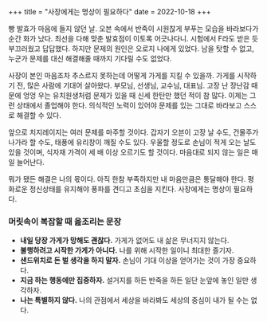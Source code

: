 +++
title = "사장에게는 명상이 필요하다"
date = 2022-10-18
+++

빵 발효가 마음에 들지 않던 날. 오븐 속에서 반죽이 시원찮게 부푸는 모습을 바라보다가 순간 화가 났다. 최선을 다해 맞춘 발효점이 이토록 어긋나다니. 시험에서 F라도 받은 듯 부끄러웠고 답답했다. 하지만 문제의 원인은 오로지 나에게 있었다. 남을 탓할 수 없고, 누군가 문제를 대신 해결해줄 때까지 기다릴 수도 없었다.

사장이 본인 마음조차 추스르지 못하는데 어떻게 가게를 지킬 수 있을까. 가게를 시작하기 전, 많은 사람에 기대어 살아왔다. 부모님, 선생님, 교수님, 대표님. 고장 난 장난감 때문에 엉엉 우는 유치원생처럼 문제가 있을 때 신세 한탄만 했던 적이 참 많다. 이제는 그런 상태에서 졸업해야 한다. 의식적인 노력이 있어야 문제를 있는 그대로 바라보고 스스로 해결할 수 있다.

앞으로 치지레이지는 여러 문제를 마주할 것이다. 갑자기 오븐이 고장 날 수도, 건물주가 나가라 할 수도, 태풍에 유리창이 깨질 수도 있다. 우울할 정도로 손님이 적게 오는 날도 있을 것이며, 식자재 가격이 세 배 이상 오르기도 할 것이다. 마음대로 되지 않는 일은 매일 늘어난다.

뭐가 됐든 해결은 나의 몫이다. 아직 한참 부족하지만 내 마음만큼은 통달해야 한다. 평화로운 정신상태를 유지해야 풍파를 견디고 초심을 지킨다. 사장에게는 명상이 필요하다.

### 머릿속이 복잡할 때 읊조리는 문장

* **내일 당장 가게가 망해도 괜찮다.** 가게가 없어도 내 삶은 무너지지 않는다.
* **불행하려고 시작한 가게가 아니다.** 나를 위해 시작한 일이니 최대한 즐기자.
* **샌드위치로 돈 벌 생각을 하지 말자.** 손님이 기대 이상을 얻어가는 것이 가장 중요하다.
* **지금 하는 행동에만 집중하자.** 설거지를 하든 반죽을 하든 일단 눈앞에 놓인 일만 생각하자.
* **나는 특별하지 않다.** 나의 관점에서 세상을 바라봐도 세상의 중심이 내가 될 수는 없다.